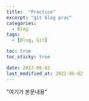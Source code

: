 ```yaml
---
title:  "Practice"
excerpt: "git blog prac"
categories:
  - Blog
tags:
  - [Blog, Git]

toc: true
toc_sticky: true

date: 2022-06-02
last_modified_at: 2022-06-02
---
```


"여기가 본문내용"

